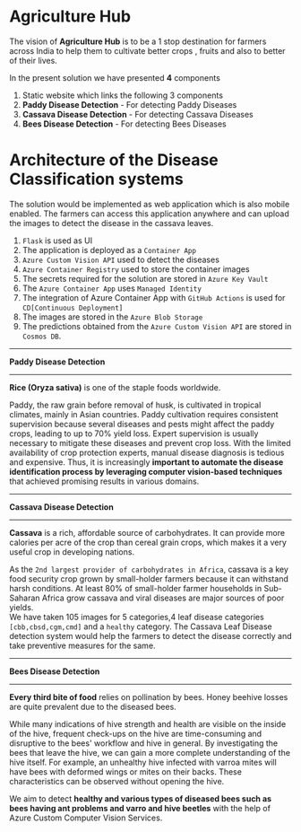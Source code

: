 # Agriculture Hub                

The vision of **Agriculture Hub**  is to be a 1 stop destination for farmers across India to help them to cultivate better crops , fruits and also to better of their lives.    

In the present solution we have presented **4** components 

1. Static website which links the following 3 components   
2. **Paddy Disease Detection** -  For detecting Paddy Diseases   
3. **Cassava Disease Detection** -  For detecting Cassava Diseases   
4. **Bees Disease Detection** -  For detecting Bees Diseases       

# Architecture of the Disease Classification systems       

The solution would be implemented as web application which is also mobile enabled. The farmers can
access this application anywhere and can upload the images to detect the disease in the cassava leaves.     
1. `Flask` is used as UI            
2. The application is deployed as a `Container App`        
3. `Azure Custom Vision API` used to detect the  diseases      
4. `Azure Container Registry` used to store the container images    
5. The secrets required for the solution are stored in `Azure Key Vault`
6. The `Azure Container App` uses `Managed Identity`       
7. The integration of Azure Container App with `GitHub Actions` is used for `CD[Continuous
Deployment]`       
8. The images are stored in the `Azure Blob Storage `      
9. The predictions obtained from the `Azure Custom Vision API` are stored in `Cosmos DB`.   



<hr/>

**Paddy Disease Detection**

<hr/>

**Rice (Oryza sativa)** is one of the staple foods worldwide.    

Paddy, the raw grain before removal of husk, is cultivated in tropical climates, mainly in Asian countries. Paddy cultivation requires consistent supervision because several diseases and pests might affect the paddy crops, leading to up to 70% yield loss. Expert supervision is usually necessary to mitigate these diseases and prevent crop loss. With the limited availability of crop protection experts, manual disease diagnosis is tedious and expensive. Thus, it is increasingly **important to automate the disease identification process by leveraging computer vision-based techniques** that achieved promising results in various domains.              


<hr/>

**Cassava Disease Detection**

<hr/>

**Cassava** is a rich, affordable source of carbohydrates. It can provide more calories per acre of the
crop than cereal grain crops, which makes it a very useful crop in developing nations.             

As the `2nd largest provider of carbohydrates in Africa`, cassava is a key food security crop grown
by small-holder farmers because it can withstand harsh conditions. At least 80% of small-holder
farmer households in Sub-Saharan Africa grow cassava and viral diseases are major sources of poor
yields.             
We have taken 105 images for 5 categories,4 leaf disease categories   
`[cbb,cbsd,cgm,cmd]` and a
`healthy` category. The Cassava Leaf Disease detection system would help the farmers to detect the
disease correctly and take preventive measures for the same.       

<hr/>

**Bees Disease Detection**

<hr/>        

**Every third bite of food** relies on pollination by bees. Honey beehive losses are quite prevalent due to the diseased bees.         

While many indications of hive strength and health are visible on the inside of the hive, frequent check-ups on the hive are time-consuming and disruptive to the bees' workflow and hive in general. By investigating the bees that leave the hive, we can gain a more complete understanding of the hive itself. For example, an unhealthy hive infected with varroa mites will have bees with deformed wings or mites on their backs. These characteristics can be observed without opening the hive.

We aim to detect **healthy and various types of diseased bees such as bees having ant problems and varro and hive beetles** with the help of Azure Custom Computer Vision Services.


